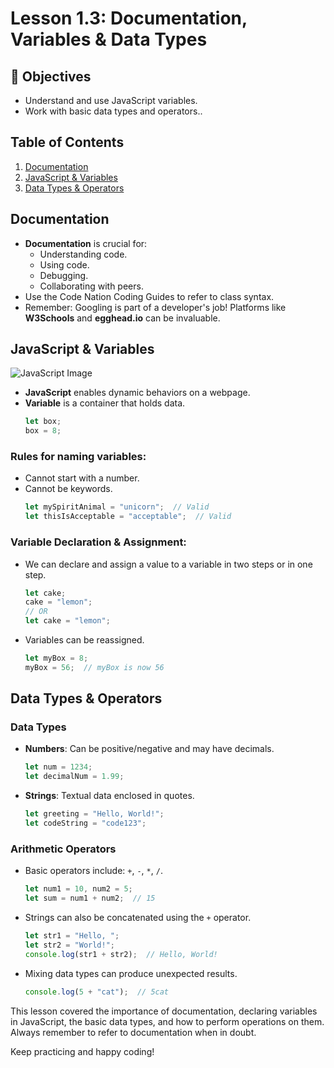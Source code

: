 # Lesson 1.3: Documentation, Variables & Data Types

## 🎯 Objectives
- Understand and use JavaScript variables.
- Work with basic data types and operators..

## Table of Contents
1. [Documentation](#documentation)
2. [JavaScript & Variables](#javascript--variables)
3. [Data Types & Operators](#data-types--operators)


## Documentation
- **Documentation** is crucial for:
  - Understanding code.
  - Using code.
  - Debugging.
  - Collaborating with peers.
- Use the Code Nation Coding Guides to refer to class syntax.
- Remember: Googling is part of a developer's job! Platforms like **W3Schools** and **egghead.io** can be invaluable.

## JavaScript & Variables
![JavaScript Image](https://miro.medium.com/v2/resize:fit:1200/1*LyZcwuLWv2FArOumCxobpA.png)

- **JavaScript** enables dynamic behaviors on a webpage.
- **Variable** is a container that holds data. 
  ```javascript
  let box;
  box = 8;
  ```

### Rules for naming variables:
- Cannot start with a number.
- Cannot be keywords.
  ```javascript
  let mySpiritAnimal = "unicorn";  // Valid
  let thisIsAcceptable = "acceptable";  // Valid
  ```

### Variable Declaration & Assignment:
- We can declare and assign a value to a variable in two steps or in one step.
  ```javascript
  let cake;
  cake = "lemon";
  // OR
  let cake = "lemon";
  ```

- Variables can be reassigned.
  ```javascript
  let myBox = 8;
  myBox = 56;  // myBox is now 56
  ```

## Data Types & Operators

### Data Types
- **Numbers**: Can be positive/negative and may have decimals.
  ```javascript
  let num = 1234;
  let decimalNum = 1.99;
  ```

- **Strings**: Textual data enclosed in quotes.
  ```javascript
  let greeting = "Hello, World!";
  let codeString = "code123";
  ```

### Arithmetic Operators
- Basic operators include: `+`, `-`, `*`, `/`.
  ```javascript
  let num1 = 10, num2 = 5;
  let sum = num1 + num2;  // 15
  ```

- Strings can also be concatenated using the `+` operator.
  ```javascript
  let str1 = "Hello, ";
  let str2 = "World!";
  console.log(str1 + str2);  // Hello, World!
  ```

- Mixing data types can produce unexpected results.
  ```javascript
  console.log(5 + "cat");  // 5cat
  ```


This lesson covered the importance of documentation, declaring variables in JavaScript, the basic data types, and how to perform operations on them. Always remember to refer to documentation when in doubt. 

Keep practicing and happy coding!
